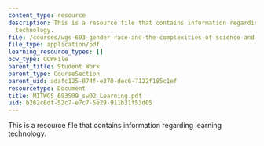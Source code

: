 ```yaml
---
content_type: resource
description: This is a resource file that contains information regarding learning
  technology.
file: /courses/wgs-693-gender-race-and-the-complexities-of-science-and-technology-a-problem-based-learning-experiment-spring-2009/b262c6df52c7e7c75e29911b31f53d05_MITWGS_693S09_sw02_Learning.pdf
file_type: application/pdf
learning_resource_types: []
ocw_type: OCWFile
parent_title: Student Work
parent_type: CourseSection
parent_uid: adafc125-074f-e370-dec6-7122f185c1ef
resourcetype: Document
title: MITWGS_693S09_sw02_Learning.pdf
uid: b262c6df-52c7-e7c7-5e29-911b31f53d05
---
```

This is a resource file that contains information regarding learning technology.

